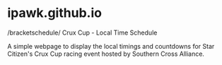 # ipawk.github.io

/bracketschedule/
Crux Cup - Local Time Schedule

A simple webpage to display the local timings and countdowns for Star Citizen's Crux Cup racing event hosted by Southern Cross Alliance.
